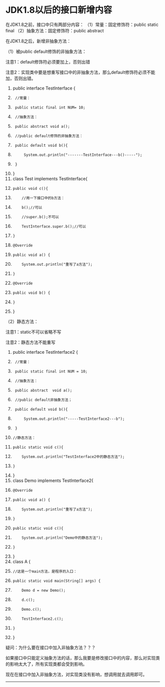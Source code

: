 ﻿
# JDK1.8以后的接口新增内容

在JDK1.8之前，接口中只有两部分内容：
（1）常量：固定修饰符：public static final
（2）抽象方法：固定修饰符：public
abstract  




在JDK1.8之后，新增非抽象方法： 

（1）被public default修饰的非抽象方法： 

注意1：default修饰符必须要加上，否则出错 

注意2：实现类中要是想重写接口中的非抽象方法，那么default修饰符必须不能加，否则出错。 

1.  public interface TestInterface {
2.      //常量：
3.      public static final int NUM= 10;
4.      //抽象方法：
5.      public abstract void a();
6.      //public default修饰的非抽象方法：
7.      public default void b(){
8.          System.out.println("-------TestInterface---b()-----");
9.      }
10. }
11. class Test implements TestInterface{
12.     public void c(){
13.         //用一下接口中的b方法：
14.         b();//可以
15.         //super.b();不可以
16.         TestInterface.super.b();//可以
17.     }
18.     @Override
19.     public void a() {
20.         System.out.println("重写了a方法");
21.     }
22.     @Override
23.     public void b() {
24.     }
25. } 










（2）静态方法： 

注意1：static不可以省略不写 

注意2：静态方法不能重写 




1.  public interface TestInterface2 {
2.      //常量：
3.      public static final int NUM = 10;
4.      //抽象方法：
5.      public abstract  void a();
6.      //public default非抽象方法；
7.      public default void b(){
8.          System.out.println("-----TestInterface2---b");
9.      }
10.     //静态方法：
11.     public static void c(){
12.         System.out.println("TestInterface2中的静态方法");
13.     }
14. }
15. class Demo implements TestInterface2{
16.     @Override
17.     public void a() {
18.         System.out.println("重写了a方法");
19.     }
20.     public static void c(){
21.         System.out.println("Demo中的静态方法");
22.     }
23. }
24. class A {
25.     //这是一个main方法，是程序的入口：
26.     public static void main(String[] args) {
27.         Demo d = new Demo();
28.         d.c();
29.         Demo.c();
30.         TestInterface2.c();
31.     }
32. } 




疑问：为什么要在接口中加入非抽象方法？？？ 

如果接口中只能定义抽象方法的话，那么我要是修改接口中的内容，那么对实现类的影响太大了，所有实现类都会受到影响。 

现在在接口中加入非抽象方法，对实现类没有影响，想调用就去调用即可。 












------------------------------------------------------------

